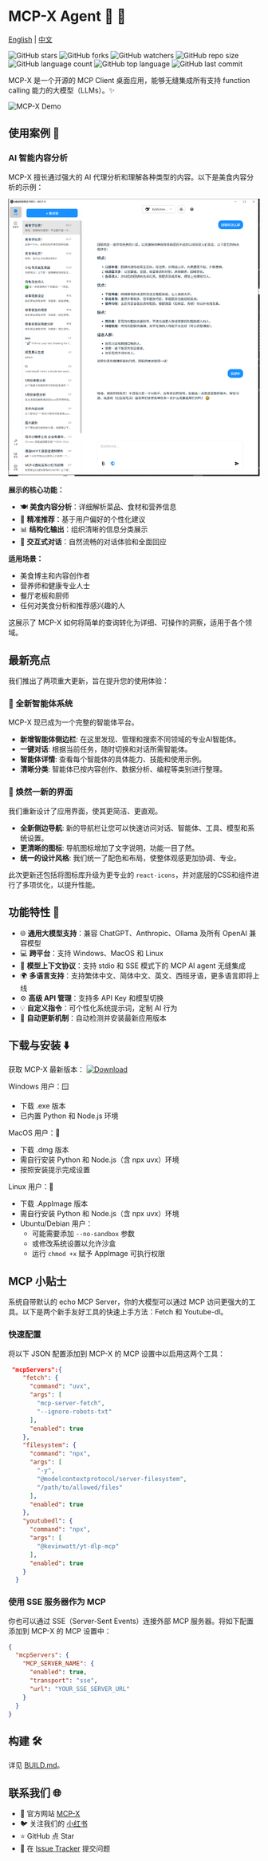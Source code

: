 # MCP-X Agent 🤿 🤖

[English](README.md) | [中文](README_zh.md)

![GitHub stars](https://img.shields.io/github/stars/TimeCyber/MCP-X?style=social)
![GitHub forks](https://img.shields.io/github/forks/TimeCyber/MCP-X?style=social)
![GitHub watchers](https://img.shields.io/github/watchers/TimeCyber/MCP-X?style=social)
![GitHub repo size](https://img.shields.io/github/repo-size/TimeCyber/MCP-X)
![GitHub language count](https://img.shields.io/github/languages/count/TimeCyber/MCP-X)
![GitHub top language](https://img.shields.io/github/languages/top/TimeCyber/MCP-X)
![GitHub last commit](https://img.shields.io/github/last-commit/TimeCyber/MCP-X?color=red)

MCP-X 是一个开源的 MCP Client 桌面应用，能够无缝集成所有支持 function calling 能力的大模型（LLMs）。✨

![MCP-X Demo](./docs/MCP-XAI.gif)

## 使用案例 🎯

### AI 智能内容分析
MCP-X 擅长通过强大的 AI 代理分析和理解各种类型的内容。以下是美食内容分析的示例：

![美食分析示例](./docs/food-analysis-example.png)

**展示的核心功能：**
- 🍽️ **美食内容分析**：详细解析菜品、食材和营养信息
- 🎯 **精准推荐**：基于用户偏好的个性化建议
- 📊 **结构化输出**：组织清晰的信息分类展示
- 💬 **交互式对话**：自然流畅的对话体验和全面回应

**适用场景：**
- 美食博主和内容创作者
- 营养师和健康专业人士
- 餐厅老板和厨师
- 任何对美食分析和推荐感兴趣的人

这展示了 MCP-X 如何将简单的查询转化为详细、可操作的洞察，适用于各个领域。

## 最新亮点

我们推出了两项重大更新，旨在提升您的使用体验：

### 🚀 全新智能体系统
MCP-X 现已成为一个完整的智能体平台。
- **新增智能体侧边栏**: 在这里发现、管理和搜索不同领域的专业AI智能体。
- **一键对话**: 根据当前任务，随时切换和对话所需智能体。
- **智能体详情**: 查看每个智能体的具体能力、技能和使用示例。
- **清晰分类**: 智能体已按内容创作、数据分析、编程等类别进行整理。

### 🎨 焕然一新的界面
我们重新设计了应用界面，使其更简洁、更直观。
- **全新侧边导航**: 新的导航栏让您可以快速访问对话、智能体、工具、模型和系统设置。
- **更清晰的图标**: 导航图标增加了文字说明，功能一目了然。
- **统一的设计风格**: 我们统一了配色和布局，使整体观感更加协调、专业。

此次更新还包括将图标库升级为更专业的 `react-icons`，并对底层的CSS和组件进行了多项优化，以提升性能。

## 功能特性 🎯

- 🌐 **通用大模型支持**：兼容 ChatGPT、Anthropic、Ollama 及所有 OpenAI 兼容模型
- 💻 **跨平台**：支持 Windows、MacOS 和 Linux
- 🔄 **模型上下文协议**：支持 stdio 和 SSE 模式下的 MCP AI agent 无缝集成
- 🌍 **多语言支持**：支持繁体中文、简体中文、英文、西班牙语，更多语言即将上线
- ⚙️ **高级 API 管理**：支持多 API Key 和模型切换
- 💡 **自定义指令**：可个性化系统提示词，定制 AI 行为
- 🔄 **自动更新机制**：自动检测并安装最新应用版本

## 下载与安装 ⬇️

获取 MCP-X 最新版本：
[![Download](https://img.shields.io/badge/Download-Latest%20Release-blue.svg)](https://github.com/TimeCyber/MCP-X/releases/latest)

Windows 用户：🪟
- 下载 .exe 版本
- 已内置 Python 和 Node.js 环境

MacOS 用户：🍎
- 下载 .dmg 版本
- 需自行安装 Python 和 Node.js（含 npx uvx）环境
- 按照安装提示完成设置

Linux 用户：🐧
- 下载 .AppImage 版本
- 需自行安装 Python 和 Node.js（含 npx uvx）环境
- Ubuntu/Debian 用户：
  - 可能需要添加 `--no-sandbox` 参数
  - 或修改系统设置以允许沙盒
  - 运行 `chmod +x` 赋予 AppImage 可执行权限

## MCP 小贴士

系统自带默认的 echo MCP Server，你的大模型可以通过 MCP 访问更强大的工具。以下是两个新手友好工具的快速上手方法：Fetch 和 Youtube-dl。

### 快速配置

将以下 JSON 配置添加到 MCP-X 的 MCP 设置中以启用这两个工具：

```json
 "mcpServers":{
    "fetch": {
      "command": "uvx",
      "args": [
        "mcp-server-fetch",
        "--ignore-robots-txt"
      ],
      "enabled": true
    },
    "filesystem": {
      "command": "npx",
      "args": [
        "-y",
        "@modelcontextprotocol/server-filesystem",
        "/path/to/allowed/files"
      ],
      "enabled": true
    },
    "youtubedl": {
      "command": "npx",
      "args": [
        "@kevinwatt/yt-dlp-mcp"
      ],
      "enabled": true
    }
  }
```

### 使用 SSE 服务器作为 MCP

你也可以通过 SSE（Server-Sent Events）连接外部 MCP 服务器。将如下配置添加到 MCP-X 的 MCP 设置中：

```json
{
  "mcpServers": {
    "MCP_SERVER_NAME": {
      "enabled": true,
      "transport": "sse",
      "url": "YOUR_SSE_SERVER_URL"
    }
  }
}
```

## 构建 🛠️

详见 [BUILD.md](BUILD.md)。

## 联系我们 🌐
- 💬 官方网站 [MCP-X](https://mcp-x.com/)
- 🐦 关注我们的 [小红书](https://www.xiaohongshu.com/user/profile/6833b89f000000000e0137ca)
- ⭐ GitHub 点 Star
- 🐛 在 [Issue Tracker](https://github.com/TimeCyber/MCP-X/issues) 提交问题 